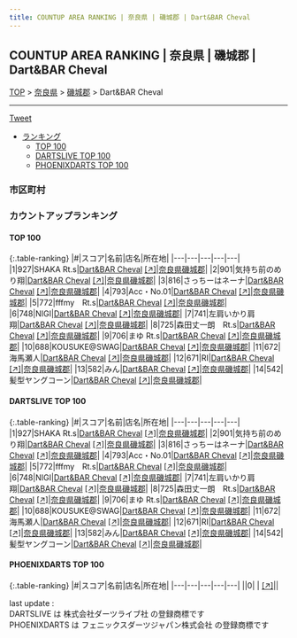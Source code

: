 ```yaml
---
title: COUNTUP AREA RANKING | 奈良県 | 磯城郡 | Dart&BAR Cheval
---
```

## COUNTUP AREA RANKING | 奈良県 | 磯城郡 | Dart&BAR Cheval

[TOP](/darts/rank/) > [奈良県](/darts/rank/奈良県/) > [磯城郡](/darts/rank/奈良県/磯城郡/) > Dart&BAR Cheval

___

<a href="https://twitter.com/share?ref_src=twsrc%5Etfw" data-text="COUNTUP AREA RANKING | 奈良県磯城郡Dart&BAR Cheval" class="twitter-share-button" data-hashtags="DARTSLIVE,PHOENIXDARTS,darts,ダーツ" data-show-count="false">Tweet</a>

* [ランキング](#カウントアップランキング)
    * [TOP 100](#top-100)
    * [DARTSLIVE TOP 100](#dartslive-top-100)
    * [PHOENIXDARTS TOP 100](#phoenixdarts-top-100)

### 市区町村

<ul>

</ul>

### カウントアップランキング

#### TOP 100



{:.table-ranking}
|#|スコア|名前|店名|所在地|
|---|---|---|---|---|
|1|927|<span class="rank-name-dl">SHAKA Rt.s</span>|<a href="/darts/rank/shops/734d6bf07b497e220d9b047a20a7ba1e.html">Dart&BAR Cheval</a> <a href="https://search.dartslive.com/jp/shop/734d6bf07b497e220d9b047a20a7ba1e">[↗]</a>|<a href="/darts/rank/奈良県/磯城郡">奈良県磯城郡</a>|
|2|901|<span class="rank-name-dl">気持ち前のめり翔</span>|<a href="/darts/rank/shops/734d6bf07b497e220d9b047a20a7ba1e.html">Dart&BAR Cheval</a> <a href="https://search.dartslive.com/jp/shop/734d6bf07b497e220d9b047a20a7ba1e">[↗]</a>|<a href="/darts/rank/奈良県/磯城郡">奈良県磯城郡</a>|
|3|816|<span class="rank-name-dl">さっちーはネーナ</span>|<a href="/darts/rank/shops/734d6bf07b497e220d9b047a20a7ba1e.html">Dart&BAR Cheval</a> <a href="https://search.dartslive.com/jp/shop/734d6bf07b497e220d9b047a20a7ba1e">[↗]</a>|<a href="/darts/rank/奈良県/磯城郡">奈良県磯城郡</a>|
|4|793|<span class="rank-name-dl">Acc・No.01</span>|<a href="/darts/rank/shops/734d6bf07b497e220d9b047a20a7ba1e.html">Dart&BAR Cheval</a> <a href="https://search.dartslive.com/jp/shop/734d6bf07b497e220d9b047a20a7ba1e">[↗]</a>|<a href="/darts/rank/奈良県/磯城郡">奈良県磯城郡</a>|
|5|772|<span class="rank-name-dl">fffmy　Rt.s</span>|<a href="/darts/rank/shops/734d6bf07b497e220d9b047a20a7ba1e.html">Dart&BAR Cheval</a> <a href="https://search.dartslive.com/jp/shop/734d6bf07b497e220d9b047a20a7ba1e">[↗]</a>|<a href="/darts/rank/奈良県/磯城郡">奈良県磯城郡</a>|
|6|748|<span class="rank-name-dl">NIGI</span>|<a href="/darts/rank/shops/734d6bf07b497e220d9b047a20a7ba1e.html">Dart&BAR Cheval</a> <a href="https://search.dartslive.com/jp/shop/734d6bf07b497e220d9b047a20a7ba1e">[↗]</a>|<a href="/darts/rank/奈良県/磯城郡">奈良県磯城郡</a>|
|7|741|<span class="rank-name-dl">左肩いかり肩翔</span>|<a href="/darts/rank/shops/734d6bf07b497e220d9b047a20a7ba1e.html">Dart&BAR Cheval</a> <a href="https://search.dartslive.com/jp/shop/734d6bf07b497e220d9b047a20a7ba1e">[↗]</a>|<a href="/darts/rank/奈良県/磯城郡">奈良県磯城郡</a>|
|8|725|<span class="rank-name-dl">森田丈一朗　Rt.s</span>|<a href="/darts/rank/shops/734d6bf07b497e220d9b047a20a7ba1e.html">Dart&BAR Cheval</a> <a href="https://search.dartslive.com/jp/shop/734d6bf07b497e220d9b047a20a7ba1e">[↗]</a>|<a href="/darts/rank/奈良県/磯城郡">奈良県磯城郡</a>|
|9|706|<span class="rank-name-dl">まゆ Rt.s</span>|<a href="/darts/rank/shops/734d6bf07b497e220d9b047a20a7ba1e.html">Dart&BAR Cheval</a> <a href="https://search.dartslive.com/jp/shop/734d6bf07b497e220d9b047a20a7ba1e">[↗]</a>|<a href="/darts/rank/奈良県/磯城郡">奈良県磯城郡</a>|
|10|688|<span class="rank-name-dl">KOUSUKE@SWAG</span>|<a href="/darts/rank/shops/734d6bf07b497e220d9b047a20a7ba1e.html">Dart&BAR Cheval</a> <a href="https://search.dartslive.com/jp/shop/734d6bf07b497e220d9b047a20a7ba1e">[↗]</a>|<a href="/darts/rank/奈良県/磯城郡">奈良県磯城郡</a>|
|11|672|<span class="rank-name-dl">海馬瀬人</span>|<a href="/darts/rank/shops/734d6bf07b497e220d9b047a20a7ba1e.html">Dart&BAR Cheval</a> <a href="https://search.dartslive.com/jp/shop/734d6bf07b497e220d9b047a20a7ba1e">[↗]</a>|<a href="/darts/rank/奈良県/磯城郡">奈良県磯城郡</a>|
|12|671|<span class="rank-name-dl">RI</span>|<a href="/darts/rank/shops/734d6bf07b497e220d9b047a20a7ba1e.html">Dart&BAR Cheval</a> <a href="https://search.dartslive.com/jp/shop/734d6bf07b497e220d9b047a20a7ba1e">[↗]</a>|<a href="/darts/rank/奈良県/磯城郡">奈良県磯城郡</a>|
|13|582|<span class="rank-name-dl">みん</span>|<a href="/darts/rank/shops/734d6bf07b497e220d9b047a20a7ba1e.html">Dart&BAR Cheval</a> <a href="https://search.dartslive.com/jp/shop/734d6bf07b497e220d9b047a20a7ba1e">[↗]</a>|<a href="/darts/rank/奈良県/磯城郡">奈良県磯城郡</a>|
|14|542|<span class="rank-name-dl">髪型ヤングコーン</span>|<a href="/darts/rank/shops/734d6bf07b497e220d9b047a20a7ba1e.html">Dart&BAR Cheval</a> <a href="https://search.dartslive.com/jp/shop/734d6bf07b497e220d9b047a20a7ba1e">[↗]</a>|<a href="/darts/rank/奈良県/磯城郡">奈良県磯城郡</a>|


#### DARTSLIVE TOP 100



{:.table-ranking}
|#|スコア|名前|店名|所在地|
|---|---|---|---|---|
|1|927|<span class="rank-name-dl">SHAKA Rt.s</span>|<a href="/darts/rank/shops/734d6bf07b497e220d9b047a20a7ba1e.html">Dart&BAR Cheval</a> <a href="https://search.dartslive.com/jp/shop/734d6bf07b497e220d9b047a20a7ba1e">[↗]</a>|<a href="/darts/rank/奈良県/磯城郡">奈良県磯城郡</a>|
|2|901|<span class="rank-name-dl">気持ち前のめり翔</span>|<a href="/darts/rank/shops/734d6bf07b497e220d9b047a20a7ba1e.html">Dart&BAR Cheval</a> <a href="https://search.dartslive.com/jp/shop/734d6bf07b497e220d9b047a20a7ba1e">[↗]</a>|<a href="/darts/rank/奈良県/磯城郡">奈良県磯城郡</a>|
|3|816|<span class="rank-name-dl">さっちーはネーナ</span>|<a href="/darts/rank/shops/734d6bf07b497e220d9b047a20a7ba1e.html">Dart&BAR Cheval</a> <a href="https://search.dartslive.com/jp/shop/734d6bf07b497e220d9b047a20a7ba1e">[↗]</a>|<a href="/darts/rank/奈良県/磯城郡">奈良県磯城郡</a>|
|4|793|<span class="rank-name-dl">Acc・No.01</span>|<a href="/darts/rank/shops/734d6bf07b497e220d9b047a20a7ba1e.html">Dart&BAR Cheval</a> <a href="https://search.dartslive.com/jp/shop/734d6bf07b497e220d9b047a20a7ba1e">[↗]</a>|<a href="/darts/rank/奈良県/磯城郡">奈良県磯城郡</a>|
|5|772|<span class="rank-name-dl">fffmy　Rt.s</span>|<a href="/darts/rank/shops/734d6bf07b497e220d9b047a20a7ba1e.html">Dart&BAR Cheval</a> <a href="https://search.dartslive.com/jp/shop/734d6bf07b497e220d9b047a20a7ba1e">[↗]</a>|<a href="/darts/rank/奈良県/磯城郡">奈良県磯城郡</a>|
|6|748|<span class="rank-name-dl">NIGI</span>|<a href="/darts/rank/shops/734d6bf07b497e220d9b047a20a7ba1e.html">Dart&BAR Cheval</a> <a href="https://search.dartslive.com/jp/shop/734d6bf07b497e220d9b047a20a7ba1e">[↗]</a>|<a href="/darts/rank/奈良県/磯城郡">奈良県磯城郡</a>|
|7|741|<span class="rank-name-dl">左肩いかり肩翔</span>|<a href="/darts/rank/shops/734d6bf07b497e220d9b047a20a7ba1e.html">Dart&BAR Cheval</a> <a href="https://search.dartslive.com/jp/shop/734d6bf07b497e220d9b047a20a7ba1e">[↗]</a>|<a href="/darts/rank/奈良県/磯城郡">奈良県磯城郡</a>|
|8|725|<span class="rank-name-dl">森田丈一朗　Rt.s</span>|<a href="/darts/rank/shops/734d6bf07b497e220d9b047a20a7ba1e.html">Dart&BAR Cheval</a> <a href="https://search.dartslive.com/jp/shop/734d6bf07b497e220d9b047a20a7ba1e">[↗]</a>|<a href="/darts/rank/奈良県/磯城郡">奈良県磯城郡</a>|
|9|706|<span class="rank-name-dl">まゆ Rt.s</span>|<a href="/darts/rank/shops/734d6bf07b497e220d9b047a20a7ba1e.html">Dart&BAR Cheval</a> <a href="https://search.dartslive.com/jp/shop/734d6bf07b497e220d9b047a20a7ba1e">[↗]</a>|<a href="/darts/rank/奈良県/磯城郡">奈良県磯城郡</a>|
|10|688|<span class="rank-name-dl">KOUSUKE@SWAG</span>|<a href="/darts/rank/shops/734d6bf07b497e220d9b047a20a7ba1e.html">Dart&BAR Cheval</a> <a href="https://search.dartslive.com/jp/shop/734d6bf07b497e220d9b047a20a7ba1e">[↗]</a>|<a href="/darts/rank/奈良県/磯城郡">奈良県磯城郡</a>|
|11|672|<span class="rank-name-dl">海馬瀬人</span>|<a href="/darts/rank/shops/734d6bf07b497e220d9b047a20a7ba1e.html">Dart&BAR Cheval</a> <a href="https://search.dartslive.com/jp/shop/734d6bf07b497e220d9b047a20a7ba1e">[↗]</a>|<a href="/darts/rank/奈良県/磯城郡">奈良県磯城郡</a>|
|12|671|<span class="rank-name-dl">RI</span>|<a href="/darts/rank/shops/734d6bf07b497e220d9b047a20a7ba1e.html">Dart&BAR Cheval</a> <a href="https://search.dartslive.com/jp/shop/734d6bf07b497e220d9b047a20a7ba1e">[↗]</a>|<a href="/darts/rank/奈良県/磯城郡">奈良県磯城郡</a>|
|13|582|<span class="rank-name-dl">みん</span>|<a href="/darts/rank/shops/734d6bf07b497e220d9b047a20a7ba1e.html">Dart&BAR Cheval</a> <a href="https://search.dartslive.com/jp/shop/734d6bf07b497e220d9b047a20a7ba1e">[↗]</a>|<a href="/darts/rank/奈良県/磯城郡">奈良県磯城郡</a>|
|14|542|<span class="rank-name-dl">髪型ヤングコーン</span>|<a href="/darts/rank/shops/734d6bf07b497e220d9b047a20a7ba1e.html">Dart&BAR Cheval</a> <a href="https://search.dartslive.com/jp/shop/734d6bf07b497e220d9b047a20a7ba1e">[↗]</a>|<a href="/darts/rank/奈良県/磯城郡">奈良県磯城郡</a>|


#### PHOENIXDARTS TOP 100



{:.table-ranking}
|#|スコア|名前|店名|所在地|
|---|---|---|---|---|
||0|<span class="rank-name-dl"> </span>|<a href="/darts/rank/shops/.html"></a> <a href="">[↗]</a>|<a href="/darts/rank//"></a>|


<div class="footer border-top border-gray-light mt-5 pt-3 text-right text-gray">
    last update : <span style="font-weight: italic" id="foot_last_modified"></span><br />
    DARTSLIVE は 株式会社ダーツライブ社 の登録商標です<br />
    PHOENIXDARTS は フェニックスダーツジャパン株式会社 の登録商標です<br />
</div>

<script src="https://cdnjs.cloudflare.com/ajax/libs/jquery.tablesorter/2.31.3/js/jquery.tablesorter.min.js" integrity="sha512-qzgd5cYSZcosqpzpn7zF2ZId8f/8CHmFKZ8j7mU4OUXTNRd5g+ZHBPsgKEwoqxCtdQvExE5LprwwPAgoicguNg==" crossorigin="anonymous" referrerpolicy="no-referrer"></script>
<link rel="stylesheet" href="https://cdnjs.cloudflare.com/ajax/libs/jquery.tablesorter/2.31.3/css/theme.default.min.css" integrity="sha512-wghhOJkjQX0Lh3NSWvNKeZ0ZpNn+SPVXX1Qyc9OCaogADktxrBiBdKGDoqVUOyhStvMBmJQ8ZdMHiR3wuEq8+w==" crossorigin="anonymous" referrerpolicy="no-referrer" />
<script>
$(function() {
    $(".table-ranking").tablesorter({sortList:[[0, 0]]});
    $("#foot_last_modified").text(formatDate(new Date(document.lastModified), 'yyyy-MM-dd HH:mm:ss'));
});
</script>

<script async src="https://platform.twitter.com/widgets.js" charset="utf-8"></script>